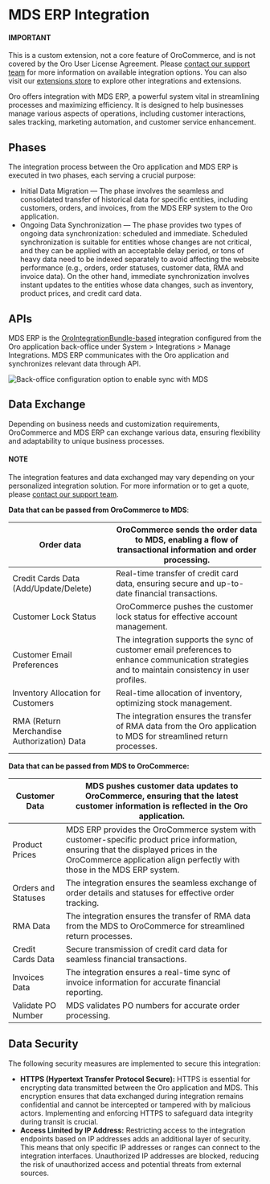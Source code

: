 <a id="integrations-erp-mds"></a>

# MDS ERP Integration

#### IMPORTANT
This is a custom extension, not a core feature of OroCommerce, and is not covered by the Oro User License Agreement. Please <a href="https://oroinc.com/contact-us/" target="_blank">contact our support team</a> for more information on available integration options. You can also visit our <a href="https://extensions.oroinc.com/" target="_blank">extensions store</a> to explore other integrations and extensions.

Oro offers integration with MDS ERP, a powerful system vital in streamlining processes and maximizing efficiency. It is designed to help businesses manage various aspects of operations, including customer interactions, sales tracking, marketing automation, and customer service enhancement.

## Phases

The integration process between the Oro application and MDS ERP is executed in two phases, each serving a crucial purpose:

* Initial Data Migration — The phase involves the seamless and consolidated transfer of historical data for specific entities, including customers, orders, and invoices, from the MDS ERP system to the Oro application.
* Ongoing Data Synchronization — The phase provides two types of ongoing data synchronization: scheduled and immediate. Scheduled synchronization is suitable for entities whose changes are not critical, and they can be applied with an acceptable delay period, or tons of heavy data need to be indexed separately to avoid affecting the website performance (e.g., orders, order statuses, customer data, RMA and invoice data). On the other hand, immediate synchronization involves instant updates to the entities whose data changes, such as inventory, product prices, and credit card data.

## APIs

MDS ERP is the [OroIntegrationBundle-based](../../../../backend/integrations/index.md#dev-integrations-integrationbundle-based) integration configured from the Oro application back-office under System > Integrations > Manage Integrations. MDS ERP communicates with the Oro application and synchronizes relevant data through API.

![Back-office configuration option to enable sync with MDS](user/img/integrations/mds-erp.png)

## Data Exchange

Depending on business needs and customization requirements, OroCommerce and MDS ERP can exchange various data, ensuring flexibility and adaptability to unique business processes.

#### NOTE
The integration features and data exchanged may vary depending on your personalized integration solution. For more information or to get a quote, please <a href="https://oroinc.com/contact-us/" target="_blank">contact our support team</a>.

**Data that can be passed from OroCommerce to MDS**:

| Order data                                  | OroCommerce sends the order data to MDS, enabling a flow of transactional information and order processing.                                       |
|---------------------------------------------|---------------------------------------------------------------------------------------------------------------------------------------------------|
| Credit Cards Data (Add/Update/Delete)       | Real-time transfer of credit card data, ensuring secure and up-to-date financial transactions.                                                    |
| Customer Lock Status                        | OroCommerce pushes the customer lock status for effective account management.                                                                     |
| Customer Email Preferences                  | The integration supports the sync of customer email preferences to enhance communication strategies and to maintain consistency in user profiles. |
| Inventory Allocation for Customers          | Real-time allocation of inventory, optimizing stock management.                                                                                   |
| RMA (Return Merchandise Authorization) Data | The integration ensures the transfer of RMA data from the Oro application to MDS for streamlined return processes.                                |

**Data that can be passed from MDS to OroCommerce:**

| Customer Data       | MDS pushes customer data updates to OroCommerce, ensuring that the latest customer information is reflected in the Oro application.                                                                           |
|---------------------|---------------------------------------------------------------------------------------------------------------------------------------------------------------------------------------------------------------|
| Product Prices      | MDS ERP provides the OroCommerce system with customer-specific product price information, ensuring that the displayed prices in the OroCommerce application align perfectly with those in the MDS ERP system. |
| Orders and Statuses | The integration ensures the seamless exchange of order details and statuses for effective order tracking.                                                                                                     |
| RMA Data            | The integration ensures the transfer of RMA data from the MDS to OroCommerce for streamlined return processes.                                                                                                |
| Credit Cards Data   | Secure transmission of credit card data for seamless financial transactions.                                                                                                                                  |
| Invoices Data       | The integration ensures a real-time sync of invoice information for accurate financial reporting.                                                                                                             |
| Validate PO Number  | MDS validates PO numbers for accurate order processing.                                                                                                                                                       |

## Data Security

The following security measures are implemented to secure this integration:

* **HTTPS (Hypertext Transfer Protocol Secure):** HTTPS is essential for encrypting data transmitted between the Oro application and MDS. This encryption ensures that data exchanged during integration remains confidential and cannot be intercepted or tampered with by malicious actors. Implementing and enforcing HTTPS to safeguard data integrity during transit is crucial.
* **Access Limited by IP Address:** Restricting access to the integration endpoints based on IP addresses adds an additional layer of security. This means that only specific IP addresses or ranges can connect to the integration interfaces. Unauthorized IP addresses are blocked, reducing the risk of unauthorized access and potential threats from external sources.
